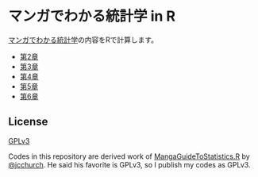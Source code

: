 # マンガでわかる統計学 in R

[マンガでわかる統計学](http://shop.ohmsha.co.jp/shopdetail/000000001683/)の内容をRで計算します。

- [第2章](docs/ch02.md)
- [第3章](docs/ch03.md)
- [第4章](docs/ch04.md)
- [第5章](docs/ch05.md)
- [第6章](docs/ch06.md)

## License

[GPLv3](./LICENSE)

Codes in this repository are derived work of [MangaGuideToStatistics.R](https://www.nostarch.com/download/MangaGuideToStatistics.R) by [@jcchurch](https://github.com/jcchurch). He said his favorite is GPLv3, so I publish my codes as GPLv3.
